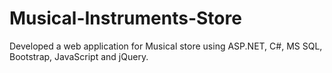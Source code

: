 # Musical-Instruments-Store
Developed a web application for Musical store using ASP.NET, C#, MS SQL, Bootstrap, JavaScript and jQuery.

